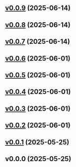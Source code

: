 
<a name="v0.0.9"></a>
## [v0.0.9](https://github.com/jreslock/deployer/compare/v0.0.8...v0.0.9) (2025-06-14)


<a name="v0.0.8"></a>
## [v0.0.8](https://github.com/jreslock/deployer/compare/v0.0.7...v0.0.8) (2025-06-14)


<a name="v0.0.7"></a>
## [v0.0.7](https://github.com/jreslock/deployer/compare/v0.0.6...v0.0.7) (2025-06-14)


<a name="v0.0.6"></a>
## [v0.0.6](https://github.com/jreslock/deployer/compare/v0.0.5...v0.0.6) (2025-06-01)


<a name="v0.0.5"></a>
## [v0.0.5](https://github.com/jreslock/deployer/compare/v0.0.4...v0.0.5) (2025-06-01)


<a name="v0.0.4"></a>
## [v0.0.4](https://github.com/jreslock/deployer/compare/v0.0.3...v0.0.4) (2025-06-01)


<a name="v0.0.3"></a>
## [v0.0.3](https://github.com/jreslock/deployer/compare/v0.0.2...v0.0.3) (2025-06-01)


<a name="v0.0.2"></a>
## [v0.0.2](https://github.com/jreslock/deployer/compare/v0.0.1...v0.0.2) (2025-06-01)


<a name="v0.0.1"></a>
## [v0.0.1](https://github.com/jreslock/deployer/compare/v0.0.0...v0.0.1) (2025-05-25)


<a name="v0.0.0"></a>
## v0.0.0 (2025-05-25)

